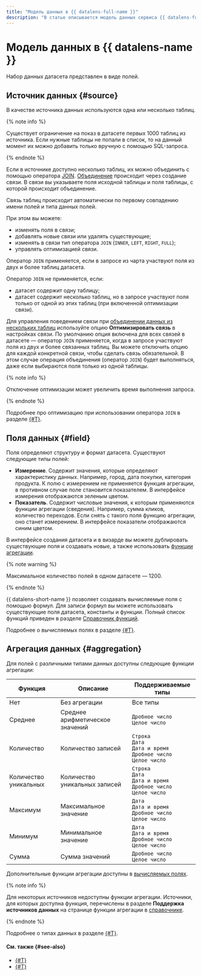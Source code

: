 ```yaml
---
title: "Модель данных в {{ datalens-full-name }}"
description: "В статье описывается модель данных сервиса {{ datalens-full-name }}. В качестве источника данных используются одна или несколько таблиц. Если в источнике доступно несколько таблиц, их можно объединить с помощью оператора JOIN. Объединение происходит через создание связи. В связи вы указываете поля исходной таблицы и поля таблицы, с которой происходит объединение."
---
```


# Модель данных в {{ datalens-name }}

Набор данных датасета представлен в виде полей.

## Источник данных {#source}

В качестве источника данных используются одна или несколько таблиц.

{% note info %}

Существует ограничение на показ в датасете первых 1000 таблиц из источника. Если нужные таблицы не попали в список, то на данный момент их можно добавить только вручную с помощью SQL-запроса.

{% endnote %}

Если в источнике доступно несколько таблиц, их можно объединить с помощью оператора [JOIN](https://ru.wikipedia.org/wiki/Join_(SQL)).
[Объединение](../data-join.md) происходит через создание связи. В связи вы указываете поля исходной таблицы и поля таблицы, с которой происходит объединение.

Связь таблиц происходит автоматически по первому совпадению имени полей и типа данных полей.

При этом вы можете:

* изменять поля в связи;
* добавлять новые связи или удалять существующие;
* изменять в связи тип оператора `JOIN` (`INNER`, `LEFT`, `RIGHT`, `FULL`);
* управлять оптимизацией связи.

Оператор `JOIN` применяется, если в запросе из чарта участвуют поля из двух и более таблиц датасета.

Оператор `JOIN` не применяется, если:

* датасет содержит одну таблицу;
* датасет содержит несколько таблиц, но в запросе участвуют поля только от одной из этих таблиц (при включенной оптимизации связи).

Для управления поведением связи при [объединении данных из нескольких таблиц](../../operations/dataset/join-data.md) используйте опцию **Оптимизировать связь** в настройках связи. По умолчанию опция включена для всех связей в датасете — оператор `JOIN` применяется, когда в запросе участвуют поля из двух и более связанных таблиц. Вы можете отключить опцию для каждой конкретной связи, чтобы сделать связь обязательной. В этом случае операция объединения (оператор `JOIN`) будет выполняться, даже если выбираются поля только из одной таблицы.

{% note info %}

Отключение оптимизации может увеличить время выполнения запроса.

{% endnote %}

Подробнее про оптимизацию при использовании оператора `JOIN` в разделе [{#T}](../data-join.md#join-optimization).

## Поля данных {#field}

Поля определяют структуру и формат датасета. Существуют следующие типы полей:

* **Измерение**. Содержит значения, которые определяют характеристику данных. Например, город, дата покупки, категория продукта. К полю с измерением не применяется функция агрегации, в противном случае поле становится показателем. В интерфейсе измерения отображаются зеленым цветом.
* **Показатель**. Содержит числовые значения, к которым применяются функции агрегации (сведения). Например, сумма кликов, количество переходов. Если снять с такого поля функцию агрегации, оно станет измерением. В интерфейсе показатели отображаются синим цветом.

В интерфейсе создания датасета и в визарде вы можете дублировать существующие поля и создавать новые, а также использовать [функции агрегации](#aggregation).

{% note warning %}

Максимальное количество полей в одном датасете — 1200.

{% endnote %}

{{ datalens-short-name }} позволяет создавать вычисляемые поля с помощью формул.
Для записи формул вы можете использовать существующие поля датасета, константы и функции.
Полный список функций приведен в разделе [Справочник функций](../../function-ref/all.md).

Подробнее о вычисляемых полях в разделе [{#T}](../calculations/index.md).

## Агрегация данных {#aggregation}

Для полей с различными типами данных доступны следующие функции агрегации:

Функция | Описание | Поддерживаемые типы
----- | ----- | -----
Нет | Без агрегации | Все типы
Среднее | Среднее арифметическое значений | `Дробное число`<br/>`Целое число`
Количество | Количество записей| `Строка`<br/>`Дата`<br/>`Дата и время`<br/>`Дробное число`<br/>`Целое число`
Количество уникальных | Количество уникальных записей | `Строка`<br/>`Дата`<br/>`Дата и время`<br/>`Дробное число`<br/>`Целое число`
Максимум | Максимальное значение | `Дата`<br/>`Дата и время`<br/>`Дробное число`<br/>`Целое число`
Минимум | Минимальное значение | `Дата`<br/>`Дата и время`<br/>`Дробное число`<br/>`Целое число`
Сумма | Сумма значений | `Дробное число`<br/>`Целое число`

Дополнительные функции агрегации доступны в [вычисляемых полях](../calculations/index.md).

{% note info %}

Для некоторых источников недоступны функции агрегации.
Источники, для которых доступна функция, перечислены в разделе **Поддержка источников данных** на странице функции агрегации в [справочнике](../../function-ref/aggregation-functions.md).

{% endnote %}

Подробнее о типах данных в разделе [{#T}](../data-types.md).

#### См. также {#see-also}

* [{#T}](../../operations/dataset/create.md)
* [{#T}](../../operations/dataset/create-calculated-field.md)
